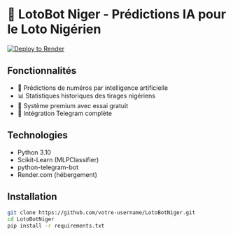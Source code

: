 # 🤖 LotoBot Niger - Prédictions IA pour le Loto Nigérien

[![Deploy to Render](https://render.com/images/deploy-to-render-button.svg)](https://render.com/deploy)

## Fonctionnalités
- 🔮 Prédictions de numéros par intelligence artificielle
- 📊 Statistiques historiques des tirages nigériens
- 💎 Système premium avec essai gratuit
- 📲 Intégration Telegram complète

## Technologies
- Python 3.10
- Scikit-Learn (MLPClassifier)
- python-telegram-bot
- Render.com (hébergement)

## Installation
```bash
git clone https://github.com/votre-username/LotoBotNiger.git
cd LotoBotNiger
pip install -r requirements.txt
